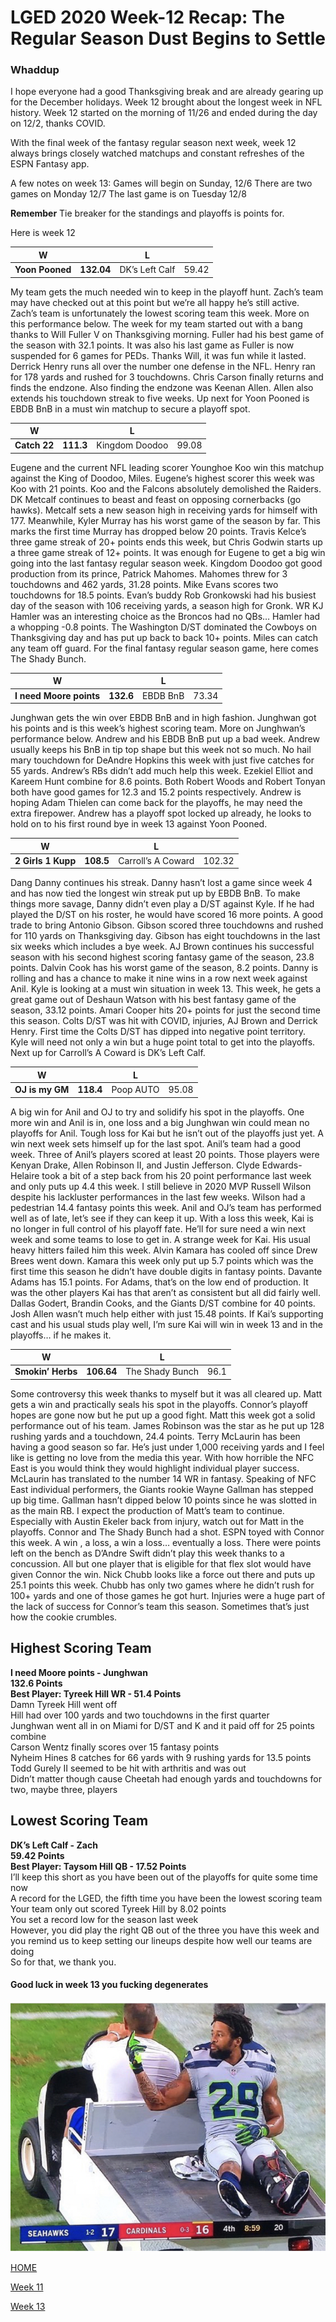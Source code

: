 # LGED 2020 Week-12 Recap: The Regular Season Dust Begins to Settle

### Whaddup

I hope everyone had a good Thanksgiving break and are already gearing up for the December holidays. Week 12 brought about the longest week in NFL history. Week 12 started on the morning of 11/26 and ended during the day on 12/2, thanks COVID.

With the final week of the fantasy regular season next week, week 12 always brings closely watched matchups and constant refreshes of the ESPN Fantasy app.

 A few notes on week 13:
Games will begin on Sunday, 12/6
There are two games on Monday 12/7
The last game is on Tuesday 12/8

**Remember** Tie breaker for the standings and playoffs is points for.

Here is week 12


| W  | | L   |   |
| ------------------------ |:-------------:| --------------------|:----------:|
|     **Yoon Pooned**      |**132.04**     | DK’s Left Calf |   59.42   |

My team gets the much needed win to keep in the playoff hunt. Zach’s team may have checked out at this point but we’re all happy he’s still active. Zach’s team is unfortunately the lowest scoring team this week. More on this performance below. The week for my team started out with a bang thanks to Will Fuller V on Thanksgiving morning. Fuller had his best game of the season with 32.1 points. It was also his last game as Fuller is now suspended for 6 games for PEDs. Thanks Will, it was fun while it lasted. Derrick Henry runs all over the number one defense in the NFL. Henry ran for 178 yards and rushed for 3 touchdowns. Chris Carson finally returns and finds the endzone. Also finding the endzone was Keenan Allen. Allen also extends his touchdown streak to five weeks. Up next for Yoon Pooned is EBDB BnB in a must win matchup to secure a playoff spot.


| W  | | L   |   |
| ------------------------ |:-------------:| --------------------|:----------:|
|     **Catch 22**      |**111.3**     |  Kingdom Doodoo |   99.08   |

Eugene and the current NFL leading scorer Younghoe Koo win this matchup against the King of Doodoo, Miles. Eugene’s highest scorer this week was Koo with 21 points. Koo and the Falcons absolutely demolished the Raiders. DK Metcalf continues to beast and feast on opposing cornerbacks (go hawks). Metcalf sets a new season high in receiving yards for himself with 177. Meanwhile, Kyler Murray has his worst game of the season by far. This marks the first time Murray has dropped below 20 points. Travis Kelce’s three game streak of 20+ points ends this week, but Chris Godwin starts up a three game streak of 12+ points. It was enough for Eugene to get a big win going into the last fantasy regular season week. Kingdom Doodoo got good production from its prince, Patrick Mahomes. Mahomes threw for 3 touchdowns and 462 yards, 31.28 points. Mike Evans scores two touchdowns for 18.5 points. Evan’s buddy Rob Gronkowski had his busiest day of the season with 106 receiving yards, a season high for Gronk. WR KJ Hamler was an interesting choice as the Broncos had no QBs… Hamler had a whopping -0.8 points. The Washington D/ST dominated the Cowboys on Thanksgiving day and has put up back to back 10+ points. Miles can catch any team off guard. For the final fantasy regular season game, here comes The Shady Bunch.


| W  | | L   |   |
| ------------------------ |:-------------:| --------------------|:----------:|
|     **I need Moore points**      |**132.6**     |  EBDB BnB |   73.34   |

Junghwan gets the win over EBDB BnB and in high fashion. Junghwan got his points and is this week’s highest scoring team. More on Junghwan’s performance below. Andrew and his EBDB BnB put up a bad week. Andrew usually keeps his BnB in tip top shape but this week not so much. No hail mary touchdown for DeAndre Hopkins this week with just five catches for 55 yards. Andrew’s RBs didn’t add much help this week. Ezekiel Elliot and Kareem Hunt combine for 8.6 points. Both Robert Woods and Robert Tonyan both have good games for 12.3 and 15.2 points respectively. Andrew is hoping Adam Thielen can come back for the playoffs, he may need the extra firepower. Andrew has a playoff spot locked up already, he looks to hold on to his first round bye in week 13 against Yoon Pooned.


| W  | | L   |   |
| ------------------------ |:-------------:| --------------------|:----------:|
|     **2 Girls 1 Kupp**      | **108.5**   |  Carroll’s A Coward|   102.32   |

Dang Danny continues his streak. Danny hasn’t lost a game since week 4 and has now tied the longest win streak put up by EBDB BnB. To make things more savage, Danny didn’t even play a D/ST against Kyle. If he had played the D/ST on his roster, he would have scored 16 more points. A good trade to bring Antonio Gibson. Gibson scored three touchdowns and rushed for 110 yards on Thanksgiving day. Gibson has eight touchdowns in the last six weeks which includes a bye week. AJ Brown continues his successful season with his second highest scoring fantasy game of the season, 23.8 points. Dalvin Cook has his worst game of the season, 8.2 points. Danny is rolling and has a chance to make it nine wins in a row next week against Anil. Kyle is looking at a must win situation in week 13. This week, he gets a great game out of Deshaun Watson with his best fantasy game of the season, 33.12 points. Amari Cooper hits 20+ points for just the second time this season. Colts D/ST was hit with COVID, injuries, AJ Brown and Derrick Henry. First time the Colts D/ST has dipped into negative point territory. Kyle will need not only a win but a huge point total to get into the playoffs. Next up for Carroll’s A Coward is DK’s Left Calf.


| W  | | L   |   |
| ------------------------ |:-------------:| --------------------|:----------:|
|     **OJ is my GM**      |**118.4**     |  Poop AUTO |   95.08   |

A big win for Anil and OJ to try and solidify his spot in the playoffs. One more win and Anil is in, one loss and a big Junghwan win could mean no playoffs for Anil. Tough loss for Kai but he isn’t out of the playoffs just yet. A win next week sets himself up for the last spot. Anil’s team had a good week. Three of Anil’s players scored at least 20 points. Those players were Kenyan Drake, Allen Robinson II, and Justin Jefferson. Clyde Edwards-Helaire took a bit of a step back from his 20 point performance last week and only puts up 4.4 this week. I still believe in 2020 MVP Russell Wilson despite his lackluster performances in the last few weeks. Wilson had a pedestrian 14.4 fantasy points this week. Anil and OJ’s team has performed well as of late, let’s see if they can keep it up. With a loss this week, Kai is no longer in full control of his playoff fate. He’ll for sure need a win next week and some teams to lose to get in. A strange week for Kai. His usual heavy hitters failed him this week. Alvin Kamara has cooled off since Drew Brees went down. Kamara this week only put up 5.7 points which was the first time this season he didn’t have double digits in fantasy points. Davante Adams has 15.1 points. For Adams, that’s on the low end of production. It was the other players Kai has that aren’t as consistent but all did fairly well. Dallas Godert, Brandin Cooks, and the Giants D/ST combine for 40 points. Josh Allen wasn’t much help either with just 15.48 points. If Kai’s supporting cast and his usual studs play well, I’m sure Kai will win in week 13 and in the playoffs… if he makes it. 


| W  | | L   |   |
| ------------------------ |:-------------:| --------------------|:----------:|
|     **Smokin’ Herbs**      |**106.64**     |  The Shady Bunch |   96.1   |

Some controversy this week thanks to myself but it was all cleared up. Matt gets a win and practically seals his spot in the playoffs. Connor’s playoff hopes are gone now but he put up a good fight. Matt this week got a solid performance out of his team. James Robinson was the star as he put up 128 rushing yards and a touchdown, 24.4 points. Terry McLaurin has been having a good season so far. He’s just under 1,000 receiving yards and I feel like is getting no love from the media this year. With how horrible the NFC East is you would think they would highlight individual player success. McLaurin has translated to the number 14 WR in fantasy. Speaking of NFC East individual performers, the Giants rookie Wayne Gallman has stepped up big time. Gallman hasn’t dipped below 10 points since he was slotted in as the main RB. I expect the production of Matt’s team to continue. Especially with Austin Ekeler back from injury, watch out for Matt in the playoffs. Connor and The Shady Bunch had a shot. ESPN toyed with Connor this week. A win , a loss, a win a loss… eventually a loss. There were points left on the bench as D’Andre Swift didn’t play this week thanks to a concussion. All but one player that is eligible for that flex slot would have given Connor the win. Nick Chubb looks like a force out there and puts up 25.1 points this week. Chubb has only two games where he didn’t rush for 100+ yards and one of those games he got hurt. Injuries were a huge part of the lack of success for Connor’s team this season. Sometimes that’s just how the cookie crumbles. 


## Highest Scoring Team
**I need Moore points - Junghwan**\
**132.6 Points**\
**Best Player: Tyreek Hill WR - 51.4 Points**\
Damn Tyreek Hill went off\
Hill had over 100 yards and two touchdowns in the first quarter\
Junghwan went all in on Miami for D/ST and K and it paid off for 25 points combine\
Carson Wentz finally scores over 15 fantasy points\
Nyheim Hines 8 catches for 66 yards with 9 rushing yards for 13.5 points\
Todd Gurely II seemed to be hit with arthritis and was out\
Didn’t matter though cause Cheetah had enough yards and touchdowns for two, maybe three, players


## Lowest Scoring Team
**DK’s Left Calf - Zach**\
**59.42 Points**\
**Best Player: Taysom Hill QB - 17.52 Points**\
I’ll keep this short as you have been out of the playoffs for quite some time now\
A record for the LGED, the fifth time you have been the lowest scoring team\
Your team only out scored Tyreek Hill by 8.02 points\
You set a record low for the season last week\
However, you did play the right QB out of the three you have this week and you remind us to keep setting our lineups despite how well our teams are doing\
So for that, we thank you.


#### Good luck in week 13 you fucking degenerates


![](../media/Earl_IMG_3905.jpg)


[HOME](../index.md)


[Week 11](./2020_week11_writeup.md)


[Week 13](./2020_week13_writeup.md)
